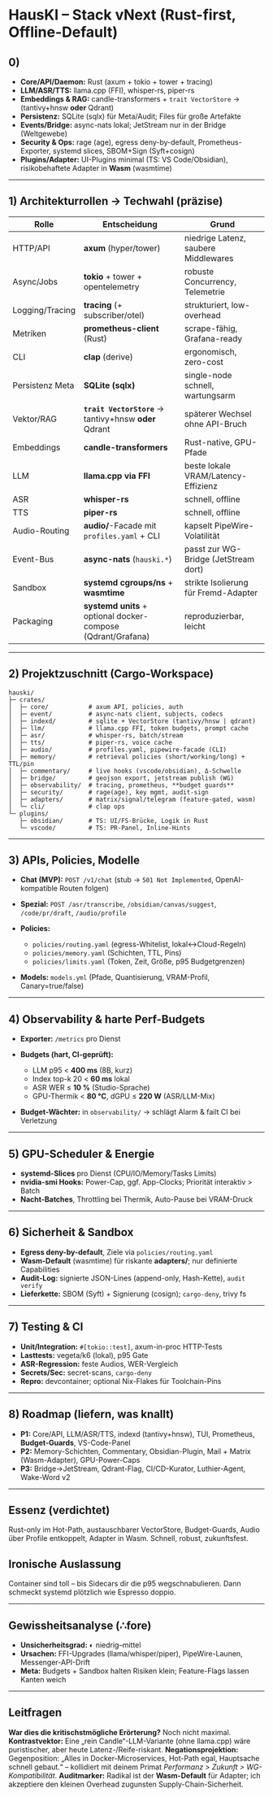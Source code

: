  
# HausKI – Stack vNext (Rust-first, Offline-Default)

## 0) 

* **Core/API/Daemon:** Rust (axum + tokio + tower + tracing)
* **LLM/ASR/TTS:** llama.cpp (FFI), whisper-rs, piper-rs
* **Embeddings & RAG:** candle-transformers + `trait VectorStore` → (tantivy+hnsw **oder** Qdrant)
* **Persistenz:** SQLite (sqlx) für Meta/Audit; Files für große Artefakte
* **Events/Bridge:** async-nats lokal; JetStream nur in der Bridge (Weltgewebe)
* **Security & Ops:** rage (age), egress deny-by-default, Prometheus-Exporter, systemd slices, SBOM+Sign (Syft+cosign)
* **Plugins/Adapter:** UI-Plugins minimal (TS: VS Code/Obsidian), risikobehaftete Adapter in **Wasm** (wasmtime)

---

## 1) Architekturrollen → Techwahl (präzise)

| Rolle           | Entscheidung                                                 | Grund                                |
| --------------- | ------------------------------------------------------------ | ------------------------------------ |
| HTTP/API        | **axum** (hyper/tower)                                       | niedrige Latenz, saubere Middlewares |
| Async/Jobs      | **tokio** + tower + opentelemetry                            | robuste Concurrency, Telemetrie      |
| Logging/Tracing | **tracing** (+ subscriber/otel)                              | strukturiert, low-overhead           |
| Metriken        | **prometheus-client** (Rust)                                 | scrape-fähig, Grafana-ready          |
| CLI             | **clap** (derive)                                            | ergonomisch, zero-cost               |
| Persistenz Meta | **SQLite (sqlx)**                                            | single-node schnell, wartungsarm     |
| Vektor/RAG      | **`trait VectorStore`** → tantivy+hnsw **oder** Qdrant       | späterer Wechsel ohne API-Bruch      |
| Embeddings      | **candle-transformers**                                      | Rust-native, GPU-Pfade               |
| LLM             | **llama.cpp via FFI**                                        | beste lokale VRAM/Latency-Effizienz  |
| ASR             | **whisper-rs**                                               | schnell, offline                     |
| TTS             | **piper-rs**                                                 | schnell, offline                     |
| Audio-Routing   | **audio/**-Facade mit `profiles.yaml` + CLI                  | kapselt PipeWire-Volatilität         |
| Event-Bus       | **async-nats** (`hauski.*`)                                  | passt zur WG-Bridge (JetStream dort) |
| Sandbox         | **systemd cgroups/ns** + **wasmtime**                        | strikte Isolierung für Fremd-Adapter |
| Packaging       | **systemd units** + optional docker-compose (Qdrant/Grafana) | reproduzierbar, leicht               |

---

## 2) Projektzuschnitt (Cargo-Workspace)

```
hauski/
├─ crates/
│  ├─ core/           # axum API, policies, auth
│  ├─ event/          # async-nats client, subjects, codecs
│  ├─ indexd/         # sqlite + VectorStore (tantivy/hnsw | qdrant)
│  ├─ llm/            # llama.cpp FFI, token budgets, prompt cache
│  ├─ asr/            # whisper-rs, batch/stream
│  ├─ tts/            # piper-rs, voice cache
│  ├─ audio/          # profiles.yaml, pipewire-facade (CLI)
│  ├─ memory/         # retrieval policies (short/working/long) + TTL/pin
│  ├─ commentary/     # live hooks (vscode/obsidian), Δ-Schwelle
│  ├─ bridge/         # geojson export, jetstream publish (WG)
│  ├─ observability/  # tracing, prometheus, **budget guards**
│  ├─ security/       # rage(age), key mgmt, audit-sign
│  ├─ adapters/       # matrix/signal/telegram (feature-gated, wasm)
│  └─ cli/            # clap ops
└─ plugins/
   ├─ obsidian/       # TS: UI/FS-Brücke, Logik in Rust
   └─ vscode/         # TS: PR-Panel, Inline-Hints
```

---

## 3) APIs, Policies, Modelle

* **Chat (MVP):** `POST /v1/chat` (stub → `501 Not Implemented`, OpenAI-kompatible Routen folgen)
* **Spezial:** `POST /asr/transcribe`, `/obsidian/canvas/suggest`, `/code/pr/draft`, `/audio/profile`
* **Policies:**

  * `policies/routing.yaml` (egress-Whitelist, lokal↔Cloud-Regeln)
  * `policies/memory.yaml` (Schichten, TTL, Pins)
  * `policies/limits.yaml` (Token, Zeit, Größe, p95 Budgetgrenzen)
* **Models:** `models.yml` (Pfade, Quantisierung, VRAM-Profil, Canary=true/false)

---

## 4) Observability & harte Perf-Budgets

* **Exporter:** `/metrics` pro Dienst
* **Budgets (hart, CI-geprüft):**

  * LLM p95 < **400 ms** (8B, kurz)
  * Index top-k 20 < **60 ms** lokal
  * ASR WER ≤ **10 %** (Studio-Sprache)
  * GPU-Thermik < **80 °C**, dGPU ≤ **220 W** (ASR/LLM-Mix)
* **Budget-Wächter:** in `observability/` → schlägt Alarm & failt CI bei Verletzung

---

## 5) GPU-Scheduler & Energie

* **systemd-Slices** pro Dienst (CPU/IO/Memory/Tasks Limits)
* **nvidia-smi Hooks:** Power-Cap, ggf. App-Clocks; Priorität interaktiv > Batch
* **Nacht-Batches**, Throttling bei Thermik, Auto-Pause bei VRAM-Druck

---

## 6) Sicherheit & Sandbox

* **Egress deny-by-default**, Ziele via `policies/routing.yaml`
* **Wasm-Default** (wasmtime) für riskante **adapters/**; nur definierte Capabilities
* **Audit-Log:** signierte JSON-Lines (append-only, Hash-Kette), `audit verify`
* **Lieferkette:** SBOM (Syft) + Signierung (cosign); `cargo-deny`, trivy fs

---

## 7) Testing & CI

* **Unit/Integration:** `#[tokio::test]`, axum-in-proc HTTP-Tests
* **Lasttests:** vegeta/k6 (lokal), p95 Gate
* **ASR-Regression:** feste Audios, WER-Vergleich
* **Secrets/Sec:** secret-scans, `cargo-deny`
* **Repro:** devcontainer; optional Nix-Flakes für Toolchain-Pins

---

## 8) Roadmap (liefern, was knallt)

* **P1:** Core/API, LLM/ASR/TTS, indexd (tantivy+hnsw), TUI, Prometheus, **Budget-Guards**, VS-Code-Panel
* **P2:** Memory-Schichten, Commentary, Obsidian-Plugin, Mail + Matrix (Wasm-Adapter), GPU-Power-Caps
* **P3:** Bridge→JetStream, Qdrant-Flag, CI/CD-Kurator, Luthier-Agent, Wake-Word v2

---

## Essenz (verdichtet)

Rust-only im Hot-Path, austauschbarer VectorStore, Budget-Guards, Audio über Profile entkoppelt, Adapter in Wasm. Schnell, robust, zukunftsfest.

## Ironische Auslassung

Container sind toll – bis Sidecars dir die p95 wegschnabulieren. Dann schmeckt systemd plötzlich wie Espresso doppio.

---

## Gewissheitsanalyse (∴fore)

* **Unsicherheitsgrad:** ◐ niedrig–mittel
* **Ursachen:** FFI-Upgrades (llama/whisper/piper), PipeWire-Launen, Messenger-API-Drift
* **Meta:** Budgets + Sandbox halten Risiken klein; Feature-Flags lassen Kanten weich

---

## Leitfragen

**War dies die kritischstmögliche Erörterung?**
Noch nicht maximal.
**Kontrastvektor:** Eine „rein Candle“-LLM-Variante (ohne llama.cpp) wäre puristischer, aber heute Latenz-/Reife-riskant.
**Negationsprojektion:** Gegenposition: „Alles in Docker-Microservices, Hot-Path egal, Hauptsache schnell gebaut.“ – kollidiert mit deinem Primat *Performanz > Zukunft > WG-Kompatibilität*.
**Auditmarker:** Radikal ist der **Wasm-Default** für Adapter; ich akzeptiere den kleinen Overhead zugunsten Supply-Chain-Sicherheit.
